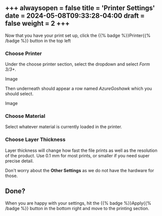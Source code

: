 +++
alwaysopen = false
title = 'Printer Settings'
date = 2024-05-08T09:33:28-04:00
draft = false
weight = 2
+++
---

Now that you have your print set up, click the {{% badge %}}Printer{{% /badge %}} button in the top left

### Choose Printer

Under the choose printer section, select the dropdown and select *Form 3/3+*.

Image

Then underneath should appear a row named *AzureGoshawk* which you should select.

Image

### Choose Material

Select whatever material is currently loaded in the printer.

### Choose Layer Thickness

Layer thickness will change how fast the file prints as well as the resolution of the product. Use 0.1 mm for most prints, or smaller if you need super precise detail.

Don't worry about the **Other Settings** as we do not have the hardware for those.

## Done?

When you are happy with your settings, hit the {{% badge %}}Apply{{% /badge %}} button in the bottom right and move to the printing section.